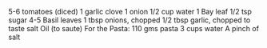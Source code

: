 5-6 tomatoes (diced)
1 garlic clove
1 onion
1/2 cup water
1 Bay leaf
1/2 tsp sugar
4-5 Basil leaves
1 tbsp onions, chopped
1/2 tbsp garlic, chopped
to taste salt
Oil (to saute)
For the Pasta:
110 gms pasta
3 cups water
A pinch of salt